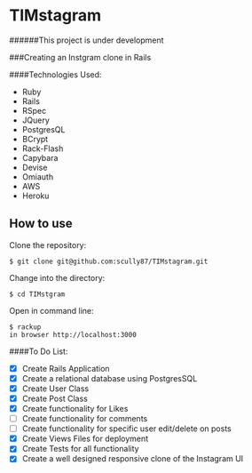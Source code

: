 TIMstagram
===============

######This project is under development

###Creating an Instgram clone in Rails

####Technologies Used:

  - Ruby
  - Rails
  - RSpec
  - JQuery
  - PostgresQL
  - BCrypt
  - Rack-Flash
  - Capybara
  - Devise
  - Omiauth
  - AWS
  - Heroku

How to use
----------
Clone the repository:
```shell
$ git clone git@github.com:scully87/TIMstagram.git
```

Change into the directory:
```shell
$ cd TIMstgram
```

Open in command line:
```shell
$ rackup
in browser http://localhost:3000
```

####To Do List:
- [x] Create Rails Application
- [x] Create a relational database using PostgresSQL
- [x] Create User Class
- [x] Create Post Class
- [x] Create functionality for Likes
- [ ] Create functionality for comments
- [ ] Create functionality for specific user edit/delete on posts
- [x] Create Views Files for deployment
- [x] Create Tests for all functionality
- [x] Create a well designed responsive clone of the Instagram UI
